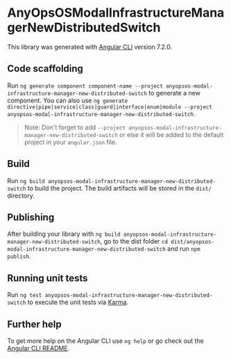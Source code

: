 # AnyOpsOSModalInfrastructureManagerNewDistributedSwitch

This library was generated with [Angular CLI](https://github.com/angular/angular-cli) version 7.2.0.

## Code scaffolding

Run `ng generate component component-name --project anyopsos-modal-infrastructure-manager-new-distributed-switch` to generate a new component. You can also use `ng generate directive|pipe|service|class|guard|interface|enum|module --project anyopsos-modal-infrastructure-manager-new-distributed-switch`.
> Note: Don't forget to add `--project anyopsos-modal-infrastructure-manager-new-distributed-switch` or else it will be added to the default project in your `angular.json` file. 

## Build

Run `ng build anyopsos-modal-infrastructure-manager-new-distributed-switch` to build the project. The build artifacts will be stored in the `dist/` directory.

## Publishing

After building your library with `ng build anyopsos-modal-infrastructure-manager-new-distributed-switch`, go to the dist folder `cd dist/anyopsos-modal-infrastructure-manager-new-distributed-switch` and run `npm publish`.

## Running unit tests

Run `ng test anyopsos-modal-infrastructure-manager-new-distributed-switch` to execute the unit tests via [Karma](https://karma-runner.github.io).

## Further help

To get more help on the Angular CLI use `ng help` or go check out the [Angular CLI README](https://github.com/angular/angular-cli/blob/master/README.md).
